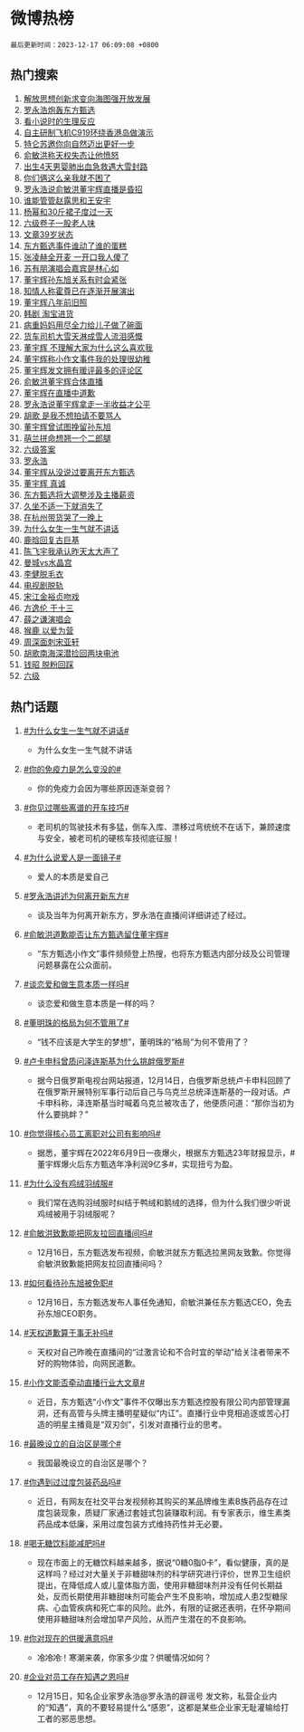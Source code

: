 # 微博热榜

`最后更新时间：2023-12-17 06:09:08 +0800`

## 热门搜索

1. [解放思想创新求变向海图强开放发展](https://m.weibo.cn/search?containerid=100103type%3D1%26t%3D10%26q%3D%23%E8%A7%A3%E6%94%BE%E6%80%9D%E6%83%B3%E5%88%9B%E6%96%B0%E6%B1%82%E5%8F%98%E5%90%91%E6%B5%B7%E5%9B%BE%E5%BC%BA%E5%BC%80%E6%94%BE%E5%8F%91%E5%B1%95%23&stream_entry_id=51&isnewpage=1&extparam=seat%3D1%26filter_type%3Drealtimehot%26c_type%3D51%26q%3D%2523%25E8%25A7%25A3%25E6%2594%25BE%25E6%2580%259D%25E6%2583%25B3%25E5%2588%259B%25E6%2596%25B0%25E6%25B1%2582%25E5%258F%2598%25E5%2590%2591%25E6%25B5%25B7%25E5%259B%25BE%25E5%25BC%25BA%25E5%25BC%2580%25E6%2594%25BE%25E5%258F%2591%25E5%25B1%2595%2523%26cate%3D10103%26stream_entry_id%3D51%26dgr%3D0%26pos%3D0%26display_time%3D1702764546%26pre_seqid%3D170276454688000381121)
1. [罗永浩炮轰东方甄选](https://m.weibo.cn/search?containerid=100103type%3D1%26t%3D10%26q%3D%23%E7%BD%97%E6%B0%B8%E6%B5%A9%E7%82%AE%E8%BD%B0%E4%B8%9C%E6%96%B9%E7%94%84%E9%80%89%23&stream_entry_id=31&isnewpage=1&extparam=seat%3D1%26lcate%3D5001%26flag%3D16%26q%3D%2523%25E7%25BD%2597%25E6%25B0%25B8%25E6%25B5%25A9%25E7%2582%25AE%25E8%25BD%25B0%25E4%25B8%259C%25E6%2596%25B9%25E7%2594%2584%25E9%2580%2589%2523%26band_rank%3D1%26filter_type%3Drealtimehot%26c_type%3D31%26dgr%3D0%26cate%3D5001%26realpos%3D1%26stream_entry_id%3D31%26pos%3D0%26display_time%3D1702764546%26pre_seqid%3D170276454688000381121)
1. [看小说时的生理反应](https://m.weibo.cn/search?containerid=100103type%3D1%26t%3D10%26q%3D%E7%9C%8B%E5%B0%8F%E8%AF%B4%E6%97%B6%E7%9A%84%E7%94%9F%E7%90%86%E5%8F%8D%E5%BA%94&stream_entry_id=31&isnewpage=1&extparam=seat%3D1%26lcate%3D5001%26flag%3D2%26q%3D%25E7%259C%258B%25E5%25B0%258F%25E8%25AF%25B4%25E6%2597%25B6%25E7%259A%2584%25E7%2594%259F%25E7%2590%2586%25E5%258F%258D%25E5%25BA%2594%26band_rank%3D2%26filter_type%3Drealtimehot%26c_type%3D31%26dgr%3D0%26cate%3D5001%26realpos%3D2%26stream_entry_id%3D31%26pos%3D1%26display_time%3D1702764546%26pre_seqid%3D170276454688000381121)
1. [自主研制飞机C919环绕香港岛做演示](https://m.weibo.cn/search?containerid=100103type%3D1%26t%3D10%26q%3D%23%E8%87%AA%E4%B8%BB%E7%A0%94%E5%88%B6%E9%A3%9E%E6%9C%BAC919%E7%8E%AF%E7%BB%95%E9%A6%99%E6%B8%AF%E5%B2%9B%E5%81%9A%E6%BC%94%E7%A4%BA%23&stream_entry_id=31&isnewpage=1&extparam=seat%3D1%26lcate%3D5001%26flag%3D0%26q%3D%2523%25E8%2587%25AA%25E4%25B8%25BB%25E7%25A0%2594%25E5%2588%25B6%25E9%25A3%259E%25E6%259C%25BAC919%25E7%258E%25AF%25E7%25BB%2595%25E9%25A6%2599%25E6%25B8%25AF%25E5%25B2%259B%25E5%2581%259A%25E6%25BC%2594%25E7%25A4%25BA%2523%26band_rank%3D3%26filter_type%3Drealtimehot%26c_type%3D31%26dgr%3D0%26cate%3D5001%26realpos%3D3%26stream_entry_id%3D31%26pos%3D2%26display_time%3D1702764546%26pre_seqid%3D170276454688000381121)
1. [特仑苏邀你向自然迈出更好一步](https://m.weibo.cn/search?containerid=100103type%3D1%26t%3D10%26q%3D%23%E7%89%B9%E4%BB%91%E8%8B%8F%E9%82%80%E4%BD%A0%E5%90%91%E8%87%AA%E7%84%B6%E8%BF%88%E5%87%BA%E6%9B%B4%E5%A5%BD%E4%B8%80%E6%AD%A5%23&stream_entry_id=31&isnewpage=1&extparam=seat%3D1%26lcate%3D5001%26dgr%3D0%26stream_entry_id%3D31%26band_rank%3D4%26q%3D%2523%25E7%2589%25B9%25E4%25BB%2591%25E8%258B%258F%25E9%2582%2580%25E4%25BD%25A0%25E5%2590%2591%25E8%2587%25AA%25E7%2584%25B6%25E8%25BF%2588%25E5%2587%25BA%25E6%259B%25B4%25E5%25A5%25BD%25E4%25B8%2580%25E6%25AD%25A5%2523%26adid%3D214736%26is_ad_pos%3D1%26filter_type%3Drealtimehot%26c_type%3D31%26cate%3D5001%26topic_ad%3D1%26pos%3D3%26display_time%3D1702764546%26pre_seqid%3D170276454688000381121)
1. [俞敏洪称天权失态让他愤怒](https://m.weibo.cn/search?containerid=100103type%3D1%26t%3D10%26q%3D%23%E4%BF%9E%E6%95%8F%E6%B4%AA%E7%A7%B0%E5%A4%A9%E6%9D%83%E5%A4%B1%E6%80%81%E8%AE%A9%E4%BB%96%E6%84%A4%E6%80%92%23&stream_entry_id=31&isnewpage=1&extparam=seat%3D1%26lcate%3D5001%26flag%3D2%26q%3D%2523%25E4%25BF%259E%25E6%2595%258F%25E6%25B4%25AA%25E7%25A7%25B0%25E5%25A4%25A9%25E6%259D%2583%25E5%25A4%25B1%25E6%2580%2581%25E8%25AE%25A9%25E4%25BB%2596%25E6%2584%25A4%25E6%2580%2592%2523%26band_rank%3D4%26filter_type%3Drealtimehot%26c_type%3D31%26dgr%3D0%26cate%3D5001%26realpos%3D4%26stream_entry_id%3D31%26pos%3D4%26display_time%3D1702764546%26pre_seqid%3D170276454688000381121)
1. [出生4天男婴肺出血急救遇大雪封路](https://m.weibo.cn/search?containerid=100103type%3D1%26t%3D10%26q%3D%23%E5%87%BA%E7%94%9F4%E5%A4%A9%E7%94%B7%E5%A9%B4%E8%82%BA%E5%87%BA%E8%A1%80%E6%80%A5%E6%95%91%E9%81%87%E5%A4%A7%E9%9B%AA%E5%B0%81%E8%B7%AF%23&stream_entry_id=31&isnewpage=1&extparam=seat%3D1%26lcate%3D5001%26flag%3D32768%26q%3D%2523%25E5%2587%25BA%25E7%2594%259F4%25E5%25A4%25A9%25E7%2594%25B7%25E5%25A9%25B4%25E8%2582%25BA%25E5%2587%25BA%25E8%25A1%2580%25E6%2580%25A5%25E6%2595%2591%25E9%2581%2587%25E5%25A4%25A7%25E9%259B%25AA%25E5%25B0%2581%25E8%25B7%25AF%2523%26band_rank%3D5%26filter_type%3Drealtimehot%26c_type%3D31%26dgr%3D0%26cate%3D5001%26realpos%3D5%26stream_entry_id%3D31%26pos%3D5%26display_time%3D1702764546%26pre_seqid%3D170276454688000381121)
1. [你们俩这么亲我就不困了](https://m.weibo.cn/search?containerid=100103type%3D1%26t%3D10%26q%3D%E4%BD%A0%E4%BB%AC%E4%BF%A9%E8%BF%99%E4%B9%88%E4%BA%B2%E6%88%91%E5%B0%B1%E4%B8%8D%E5%9B%B0%E4%BA%86&stream_entry_id=31&isnewpage=1&extparam=seat%3D1%26lcate%3D5001%26flag%3D2%26q%3D%25E4%25BD%25A0%25E4%25BB%25AC%25E4%25BF%25A9%25E8%25BF%2599%25E4%25B9%2588%25E4%25BA%25B2%25E6%2588%2591%25E5%25B0%25B1%25E4%25B8%258D%25E5%259B%25B0%25E4%25BA%2586%26band_rank%3D6%26filter_type%3Drealtimehot%26c_type%3D31%26dgr%3D0%26cate%3D5001%26realpos%3D6%26stream_entry_id%3D31%26pos%3D6%26display_time%3D1702764546%26pre_seqid%3D170276454688000381121)
1. [罗永浩说俞敏洪董宇辉直播是昏招](https://m.weibo.cn/search?containerid=100103type%3D1%26t%3D10%26q%3D%23%E7%BD%97%E6%B0%B8%E6%B5%A9%E8%AF%B4%E4%BF%9E%E6%95%8F%E6%B4%AA%E8%91%A3%E5%AE%87%E8%BE%89%E7%9B%B4%E6%92%AD%E6%98%AF%E6%98%8F%E6%8B%9B%23&stream_entry_id=31&isnewpage=1&extparam=seat%3D1%26lcate%3D5001%26flag%3D0%26q%3D%2523%25E7%25BD%2597%25E6%25B0%25B8%25E6%25B5%25A9%25E8%25AF%25B4%25E4%25BF%259E%25E6%2595%258F%25E6%25B4%25AA%25E8%2591%25A3%25E5%25AE%2587%25E8%25BE%2589%25E7%259B%25B4%25E6%2592%25AD%25E6%2598%25AF%25E6%2598%258F%25E6%258B%259B%2523%26band_rank%3D7%26filter_type%3Drealtimehot%26c_type%3D31%26dgr%3D0%26cate%3D5001%26realpos%3D7%26stream_entry_id%3D31%26pos%3D7%26display_time%3D1702764546%26pre_seqid%3D170276454688000381121)
1. [谁能管管赵露思和王安宇](https://m.weibo.cn/search?containerid=100103type%3D1%26t%3D10%26q%3D%E8%B0%81%E8%83%BD%E7%AE%A1%E7%AE%A1%E8%B5%B5%E9%9C%B2%E6%80%9D%E5%92%8C%E7%8E%8B%E5%AE%89%E5%AE%87&stream_entry_id=31&isnewpage=1&extparam=seat%3D1%26lcate%3D5001%26flag%3D0%26q%3D%25E8%25B0%2581%25E8%2583%25BD%25E7%25AE%25A1%25E7%25AE%25A1%25E8%25B5%25B5%25E9%259C%25B2%25E6%2580%259D%25E5%2592%258C%25E7%258E%258B%25E5%25AE%2589%25E5%25AE%2587%26band_rank%3D8%26filter_type%3Drealtimehot%26c_type%3D31%26dgr%3D0%26cate%3D5001%26realpos%3D8%26stream_entry_id%3D31%26pos%3D8%26display_time%3D1702764546%26pre_seqid%3D170276454688000381121)
1. [杨幂和30斤裙子度过一天](https://m.weibo.cn/search?containerid=100103type%3D1%26t%3D10%26q%3D%E6%9D%A8%E5%B9%82%E5%92%8C30%E6%96%A4%E8%A3%99%E5%AD%90%E5%BA%A6%E8%BF%87%E4%B8%80%E5%A4%A9&stream_entry_id=31&isnewpage=1&extparam=seat%3D1%26lcate%3D5001%26flag%3D2%26q%3D%25E6%259D%25A8%25E5%25B9%2582%25E5%2592%258C30%25E6%2596%25A4%25E8%25A3%2599%25E5%25AD%2590%25E5%25BA%25A6%25E8%25BF%2587%25E4%25B8%2580%25E5%25A4%25A9%26band_rank%3D9%26filter_type%3Drealtimehot%26c_type%3D31%26dgr%3D0%26cate%3D5001%26realpos%3D9%26stream_entry_id%3D31%26pos%3D9%26display_time%3D1702764546%26pre_seqid%3D170276454688000381121)
1. [六级卷子一股老人味](https://m.weibo.cn/search?containerid=100103type%3D1%26t%3D10%26q%3D%E5%85%AD%E7%BA%A7%E5%8D%B7%E5%AD%90%E4%B8%80%E8%82%A1%E8%80%81%E4%BA%BA%E5%91%B3&stream_entry_id=31&isnewpage=1&extparam=seat%3D1%26lcate%3D5001%26flag%3D0%26q%3D%25E5%2585%25AD%25E7%25BA%25A7%25E5%258D%25B7%25E5%25AD%2590%25E4%25B8%2580%25E8%2582%25A1%25E8%2580%2581%25E4%25BA%25BA%25E5%2591%25B3%26band_rank%3D10%26filter_type%3Drealtimehot%26c_type%3D31%26dgr%3D0%26cate%3D5001%26realpos%3D10%26stream_entry_id%3D31%26pos%3D10%26display_time%3D1702764546%26pre_seqid%3D170276454688000381121)
1. [文章39岁状态](https://m.weibo.cn/search?containerid=100103type%3D1%26t%3D10%26q%3D%23%E6%96%87%E7%AB%A039%E5%B2%81%E7%8A%B6%E6%80%81%23&stream_entry_id=31&isnewpage=1&extparam=seat%3D1%26lcate%3D5001%26flag%3D2%26q%3D%2523%25E6%2596%2587%25E7%25AB%25A039%25E5%25B2%2581%25E7%258A%25B6%25E6%2580%2581%2523%26band_rank%3D11%26filter_type%3Drealtimehot%26c_type%3D31%26dgr%3D0%26cate%3D5001%26realpos%3D11%26stream_entry_id%3D31%26pos%3D11%26display_time%3D1702764546%26pre_seqid%3D170276454688000381121)
1. [东方甄选事件谁动了谁的蛋糕](https://m.weibo.cn/search?containerid=100103type%3D1%26t%3D10%26q%3D%23%E4%B8%9C%E6%96%B9%E7%94%84%E9%80%89%E4%BA%8B%E4%BB%B6%E8%B0%81%E5%8A%A8%E4%BA%86%E8%B0%81%E7%9A%84%E8%9B%8B%E7%B3%95%23&stream_entry_id=31&isnewpage=1&extparam=seat%3D1%26lcate%3D5001%26flag%3D1%26q%3D%2523%25E4%25B8%259C%25E6%2596%25B9%25E7%2594%2584%25E9%2580%2589%25E4%25BA%258B%25E4%25BB%25B6%25E8%25B0%2581%25E5%258A%25A8%25E4%25BA%2586%25E8%25B0%2581%25E7%259A%2584%25E8%259B%258B%25E7%25B3%2595%2523%26band_rank%3D12%26filter_type%3Drealtimehot%26c_type%3D31%26dgr%3D0%26cate%3D5001%26realpos%3D12%26stream_entry_id%3D31%26pos%3D12%26display_time%3D1702764546%26pre_seqid%3D170276454688000381121)
1. [张凌赫全开麦 一开口我人傻了](https://m.weibo.cn/search?containerid=100103type%3D1%26t%3D10%26q%3D%E5%BC%A0%E5%87%8C%E8%B5%AB%E5%85%A8%E5%BC%80%E9%BA%A6+%E4%B8%80%E5%BC%80%E5%8F%A3%E6%88%91%E4%BA%BA%E5%82%BB%E4%BA%86&stream_entry_id=31&isnewpage=1&extparam=seat%3D1%26lcate%3D5001%26flag%3D2%26q%3D%25E5%25BC%25A0%25E5%2587%258C%25E8%25B5%25AB%25E5%2585%25A8%25E5%25BC%2580%25E9%25BA%25A6%2520%25E4%25B8%2580%25E5%25BC%2580%25E5%258F%25A3%25E6%2588%2591%25E4%25BA%25BA%25E5%2582%25BB%25E4%25BA%2586%26band_rank%3D13%26filter_type%3Drealtimehot%26c_type%3D31%26dgr%3D0%26cate%3D5001%26realpos%3D13%26stream_entry_id%3D31%26pos%3D13%26display_time%3D1702764546%26pre_seqid%3D170276454688000381121)
1. [苏有朋演唱会嘉宾是林心如](https://m.weibo.cn/search?containerid=100103type%3D1%26t%3D10%26q%3D%E8%8B%8F%E6%9C%89%E6%9C%8B%E6%BC%94%E5%94%B1%E4%BC%9A%E5%98%89%E5%AE%BE%E6%98%AF%E6%9E%97%E5%BF%83%E5%A6%82&stream_entry_id=31&isnewpage=1&extparam=seat%3D1%26lcate%3D5001%26flag%3D0%26q%3D%25E8%258B%258F%25E6%259C%2589%25E6%259C%258B%25E6%25BC%2594%25E5%2594%25B1%25E4%25BC%259A%25E5%2598%2589%25E5%25AE%25BE%25E6%2598%25AF%25E6%259E%2597%25E5%25BF%2583%25E5%25A6%2582%26band_rank%3D14%26filter_type%3Drealtimehot%26c_type%3D31%26dgr%3D0%26cate%3D5001%26realpos%3D14%26stream_entry_id%3D31%26pos%3D14%26display_time%3D1702764546%26pre_seqid%3D170276454688000381121)
1. [董宇辉孙东旭关系有时会紧张](https://m.weibo.cn/search?containerid=100103type%3D1%26t%3D10%26q%3D%23%E8%91%A3%E5%AE%87%E8%BE%89%E5%AD%99%E4%B8%9C%E6%97%AD%E5%85%B3%E7%B3%BB%E6%9C%89%E6%97%B6%E4%BC%9A%E7%B4%A7%E5%BC%A0%23&stream_entry_id=31&isnewpage=1&extparam=seat%3D1%26lcate%3D5001%26flag%3D0%26q%3D%2523%25E8%2591%25A3%25E5%25AE%2587%25E8%25BE%2589%25E5%25AD%2599%25E4%25B8%259C%25E6%2597%25AD%25E5%2585%25B3%25E7%25B3%25BB%25E6%259C%2589%25E6%2597%25B6%25E4%25BC%259A%25E7%25B4%25A7%25E5%25BC%25A0%2523%26band_rank%3D15%26filter_type%3Drealtimehot%26c_type%3D31%26dgr%3D0%26cate%3D5001%26realpos%3D15%26stream_entry_id%3D31%26pos%3D15%26display_time%3D1702764546%26pre_seqid%3D170276454688000381121)
1. [知情人称霍尊已在逐渐开展演出](https://m.weibo.cn/search?containerid=100103type%3D1%26t%3D10%26q%3D%E7%9F%A5%E6%83%85%E4%BA%BA%E7%A7%B0%E9%9C%8D%E5%B0%8A%E5%B7%B2%E5%9C%A8%E9%80%90%E6%B8%90%E5%BC%80%E5%B1%95%E6%BC%94%E5%87%BA&stream_entry_id=31&isnewpage=1&extparam=seat%3D1%26lcate%3D5001%26flag%3D2%26q%3D%25E7%259F%25A5%25E6%2583%2585%25E4%25BA%25BA%25E7%25A7%25B0%25E9%259C%258D%25E5%25B0%258A%25E5%25B7%25B2%25E5%259C%25A8%25E9%2580%2590%25E6%25B8%2590%25E5%25BC%2580%25E5%25B1%2595%25E6%25BC%2594%25E5%2587%25BA%26band_rank%3D16%26filter_type%3Drealtimehot%26c_type%3D31%26dgr%3D0%26cate%3D5001%26realpos%3D16%26stream_entry_id%3D31%26pos%3D16%26display_time%3D1702764546%26pre_seqid%3D170276454688000381121)
1. [董宇辉八年前旧照](https://m.weibo.cn/search?containerid=100103type%3D1%26t%3D10%26q%3D%23%E8%91%A3%E5%AE%87%E8%BE%89%E5%85%AB%E5%B9%B4%E5%89%8D%E6%97%A7%E7%85%A7%23&stream_entry_id=31&isnewpage=1&extparam=seat%3D1%26lcate%3D5001%26flag%3D0%26q%3D%2523%25E8%2591%25A3%25E5%25AE%2587%25E8%25BE%2589%25E5%2585%25AB%25E5%25B9%25B4%25E5%2589%258D%25E6%2597%25A7%25E7%2585%25A7%2523%26band_rank%3D17%26filter_type%3Drealtimehot%26c_type%3D31%26dgr%3D0%26cate%3D5001%26realpos%3D17%26stream_entry_id%3D31%26pos%3D17%26display_time%3D1702764546%26pre_seqid%3D170276454688000381121)
1. [韩剧 淘宝进货](https://m.weibo.cn/search?containerid=100103type%3D1%26t%3D10%26q%3D%E9%9F%A9%E5%89%A7+%E6%B7%98%E5%AE%9D%E8%BF%9B%E8%B4%A7&stream_entry_id=31&isnewpage=1&extparam=seat%3D1%26lcate%3D5001%26flag%3D2%26q%3D%25E9%259F%25A9%25E5%2589%25A7%2520%25E6%25B7%2598%25E5%25AE%259D%25E8%25BF%259B%25E8%25B4%25A7%26band_rank%3D18%26filter_type%3Drealtimehot%26c_type%3D31%26dgr%3D0%26cate%3D5001%26realpos%3D18%26stream_entry_id%3D31%26pos%3D18%26display_time%3D1702764546%26pre_seqid%3D170276454688000381121)
1. [病重妈妈用尽全力给儿子做了碗面](https://m.weibo.cn/search?containerid=100103type%3D1%26t%3D10%26q%3D%23%E7%97%85%E9%87%8D%E5%A6%88%E5%A6%88%E7%94%A8%E5%B0%BD%E5%85%A8%E5%8A%9B%E7%BB%99%E5%84%BF%E5%AD%90%E5%81%9A%E4%BA%86%E7%A2%97%E9%9D%A2%23&stream_entry_id=31&isnewpage=1&extparam=seat%3D1%26lcate%3D5001%26flag%3D32768%26q%3D%2523%25E7%2597%2585%25E9%2587%258D%25E5%25A6%2588%25E5%25A6%2588%25E7%2594%25A8%25E5%25B0%25BD%25E5%2585%25A8%25E5%258A%259B%25E7%25BB%2599%25E5%2584%25BF%25E5%25AD%2590%25E5%2581%259A%25E4%25BA%2586%25E7%25A2%2597%25E9%259D%25A2%2523%26band_rank%3D19%26filter_type%3Drealtimehot%26c_type%3D31%26dgr%3D0%26cate%3D5001%26realpos%3D19%26stream_entry_id%3D31%26pos%3D19%26display_time%3D1702764546%26pre_seqid%3D170276454688000381121)
1. [货车司机大雪天淋成雪人流泪感慨](https://m.weibo.cn/search?containerid=100103type%3D1%26t%3D10%26q%3D%23%E8%B4%A7%E8%BD%A6%E5%8F%B8%E6%9C%BA%E5%A4%A7%E9%9B%AA%E5%A4%A9%E6%B7%8B%E6%88%90%E9%9B%AA%E4%BA%BA%E6%B5%81%E6%B3%AA%E6%84%9F%E6%85%A8%23&stream_entry_id=31&isnewpage=1&extparam=seat%3D1%26lcate%3D5001%26flag%3D1%26q%3D%2523%25E8%25B4%25A7%25E8%25BD%25A6%25E5%258F%25B8%25E6%259C%25BA%25E5%25A4%25A7%25E9%259B%25AA%25E5%25A4%25A9%25E6%25B7%258B%25E6%2588%2590%25E9%259B%25AA%25E4%25BA%25BA%25E6%25B5%2581%25E6%25B3%25AA%25E6%2584%259F%25E6%2585%25A8%2523%26band_rank%3D20%26filter_type%3Drealtimehot%26c_type%3D31%26dgr%3D0%26cate%3D5001%26realpos%3D20%26stream_entry_id%3D31%26pos%3D20%26display_time%3D1702764546%26pre_seqid%3D170276454688000381121)
1. [董宇辉 不理解大家为什么这么喜欢我](https://m.weibo.cn/search?containerid=100103type%3D1%26t%3D10%26q%3D%E8%91%A3%E5%AE%87%E8%BE%89+%E4%B8%8D%E7%90%86%E8%A7%A3%E5%A4%A7%E5%AE%B6%E4%B8%BA%E4%BB%80%E4%B9%88%E8%BF%99%E4%B9%88%E5%96%9C%E6%AC%A2%E6%88%91&stream_entry_id=31&isnewpage=1&extparam=seat%3D1%26lcate%3D5001%26flag%3D2%26q%3D%25E8%2591%25A3%25E5%25AE%2587%25E8%25BE%2589%2520%25E4%25B8%258D%25E7%2590%2586%25E8%25A7%25A3%25E5%25A4%25A7%25E5%25AE%25B6%25E4%25B8%25BA%25E4%25BB%2580%25E4%25B9%2588%25E8%25BF%2599%25E4%25B9%2588%25E5%2596%259C%25E6%25AC%25A2%25E6%2588%2591%26band_rank%3D21%26filter_type%3Drealtimehot%26c_type%3D31%26dgr%3D0%26cate%3D5001%26realpos%3D21%26stream_entry_id%3D31%26pos%3D21%26display_time%3D1702764546%26pre_seqid%3D170276454688000381121)
1. [董宇辉称小作文事件我的处理很幼稚](https://m.weibo.cn/search?containerid=100103type%3D1%26t%3D10%26q%3D%23%E8%91%A3%E5%AE%87%E8%BE%89%E7%A7%B0%E5%B0%8F%E4%BD%9C%E6%96%87%E4%BA%8B%E4%BB%B6%E6%88%91%E7%9A%84%E5%A4%84%E7%90%86%E5%BE%88%E5%B9%BC%E7%A8%9A%23&stream_entry_id=31&isnewpage=1&extparam=seat%3D1%26lcate%3D5001%26flag%3D0%26q%3D%2523%25E8%2591%25A3%25E5%25AE%2587%25E8%25BE%2589%25E7%25A7%25B0%25E5%25B0%258F%25E4%25BD%259C%25E6%2596%2587%25E4%25BA%258B%25E4%25BB%25B6%25E6%2588%2591%25E7%259A%2584%25E5%25A4%2584%25E7%2590%2586%25E5%25BE%2588%25E5%25B9%25BC%25E7%25A8%259A%2523%26band_rank%3D22%26filter_type%3Drealtimehot%26c_type%3D31%26dgr%3D0%26cate%3D5001%26realpos%3D22%26stream_entry_id%3D31%26pos%3D22%26display_time%3D1702764546%26pre_seqid%3D170276454688000381121)
1. [董宇辉发文拥有暖评最多的评论区](https://m.weibo.cn/search?containerid=100103type%3D1%26t%3D10%26q%3D%23%E8%91%A3%E5%AE%87%E8%BE%89%E5%8F%91%E6%96%87%E6%8B%A5%E6%9C%89%E6%9A%96%E8%AF%84%E6%9C%80%E5%A4%9A%E7%9A%84%E8%AF%84%E8%AE%BA%E5%8C%BA%23&stream_entry_id=31&isnewpage=1&extparam=seat%3D1%26lcate%3D5001%26flag%3D1%26q%3D%2523%25E8%2591%25A3%25E5%25AE%2587%25E8%25BE%2589%25E5%258F%2591%25E6%2596%2587%25E6%258B%25A5%25E6%259C%2589%25E6%259A%2596%25E8%25AF%2584%25E6%259C%2580%25E5%25A4%259A%25E7%259A%2584%25E8%25AF%2584%25E8%25AE%25BA%25E5%258C%25BA%2523%26band_rank%3D23%26filter_type%3Drealtimehot%26c_type%3D31%26dgr%3D0%26cate%3D5001%26realpos%3D23%26stream_entry_id%3D31%26pos%3D23%26display_time%3D1702764546%26pre_seqid%3D170276454688000381121)
1. [俞敏洪董宇辉合体直播](https://m.weibo.cn/search?containerid=100103type%3D1%26t%3D10%26q%3D%23%E4%BF%9E%E6%95%8F%E6%B4%AA%E8%91%A3%E5%AE%87%E8%BE%89%E5%90%88%E4%BD%93%E7%9B%B4%E6%92%AD%23&stream_entry_id=31&isnewpage=1&extparam=seat%3D1%26lcate%3D5001%26flag%3D0%26q%3D%2523%25E4%25BF%259E%25E6%2595%258F%25E6%25B4%25AA%25E8%2591%25A3%25E5%25AE%2587%25E8%25BE%2589%25E5%2590%2588%25E4%25BD%2593%25E7%259B%25B4%25E6%2592%25AD%2523%26band_rank%3D24%26filter_type%3Drealtimehot%26c_type%3D31%26dgr%3D0%26cate%3D5001%26realpos%3D24%26stream_entry_id%3D31%26pos%3D24%26display_time%3D1702764546%26pre_seqid%3D170276454688000381121)
1. [董宇辉在直播中道歉](https://m.weibo.cn/search?containerid=100103type%3D1%26t%3D10%26q%3D%23%E8%91%A3%E5%AE%87%E8%BE%89%E5%9C%A8%E7%9B%B4%E6%92%AD%E4%B8%AD%E9%81%93%E6%AD%89%23&stream_entry_id=31&isnewpage=1&extparam=seat%3D1%26lcate%3D5001%26flag%3D0%26q%3D%2523%25E8%2591%25A3%25E5%25AE%2587%25E8%25BE%2589%25E5%259C%25A8%25E7%259B%25B4%25E6%2592%25AD%25E4%25B8%25AD%25E9%2581%2593%25E6%25AD%2589%2523%26band_rank%3D25%26filter_type%3Drealtimehot%26c_type%3D31%26dgr%3D0%26cate%3D5001%26realpos%3D25%26stream_entry_id%3D31%26pos%3D25%26display_time%3D1702764546%26pre_seqid%3D170276454688000381121)
1. [罗永浩说董宇辉拿走一半收益才公平](https://m.weibo.cn/search?containerid=100103type%3D1%26t%3D10%26q%3D%23%E7%BD%97%E6%B0%B8%E6%B5%A9%E8%AF%B4%E8%91%A3%E5%AE%87%E8%BE%89%E6%8B%BF%E8%B5%B0%E4%B8%80%E5%8D%8A%E6%94%B6%E7%9B%8A%E6%89%8D%E5%85%AC%E5%B9%B3%23&stream_entry_id=31&isnewpage=1&extparam=seat%3D1%26lcate%3D5001%26flag%3D0%26q%3D%2523%25E7%25BD%2597%25E6%25B0%25B8%25E6%25B5%25A9%25E8%25AF%25B4%25E8%2591%25A3%25E5%25AE%2587%25E8%25BE%2589%25E6%258B%25BF%25E8%25B5%25B0%25E4%25B8%2580%25E5%258D%258A%25E6%2594%25B6%25E7%259B%258A%25E6%2589%258D%25E5%2585%25AC%25E5%25B9%25B3%2523%26band_rank%3D26%26filter_type%3Drealtimehot%26c_type%3D31%26dgr%3D0%26cate%3D5001%26realpos%3D26%26stream_entry_id%3D31%26pos%3D26%26display_time%3D1702764546%26pre_seqid%3D170276454688000381121)
1. [胡歌 是我不想拍请不要骂人](https://m.weibo.cn/search?containerid=100103type%3D1%26t%3D10%26q%3D%E8%83%A1%E6%AD%8C+%E6%98%AF%E6%88%91%E4%B8%8D%E6%83%B3%E6%8B%8D%E8%AF%B7%E4%B8%8D%E8%A6%81%E9%AA%82%E4%BA%BA&stream_entry_id=31&isnewpage=1&extparam=seat%3D1%26lcate%3D5001%26flag%3D0%26q%3D%25E8%2583%25A1%25E6%25AD%258C%2520%25E6%2598%25AF%25E6%2588%2591%25E4%25B8%258D%25E6%2583%25B3%25E6%258B%258D%25E8%25AF%25B7%25E4%25B8%258D%25E8%25A6%2581%25E9%25AA%2582%25E4%25BA%25BA%26band_rank%3D27%26filter_type%3Drealtimehot%26c_type%3D31%26dgr%3D0%26cate%3D5001%26realpos%3D27%26stream_entry_id%3D31%26pos%3D27%26display_time%3D1702764546%26pre_seqid%3D170276454688000381121)
1. [董宇辉曾试图挽留孙东旭](https://m.weibo.cn/search?containerid=100103type%3D1%26t%3D10%26q%3D%23%E8%91%A3%E5%AE%87%E8%BE%89%E6%9B%BE%E8%AF%95%E5%9B%BE%E6%8C%BD%E7%95%99%E5%AD%99%E4%B8%9C%E6%97%AD%23&stream_entry_id=31&isnewpage=1&extparam=seat%3D1%26lcate%3D5001%26flag%3D0%26q%3D%2523%25E8%2591%25A3%25E5%25AE%2587%25E8%25BE%2589%25E6%259B%25BE%25E8%25AF%2595%25E5%259B%25BE%25E6%258C%25BD%25E7%2595%2599%25E5%25AD%2599%25E4%25B8%259C%25E6%2597%25AD%2523%26band_rank%3D28%26filter_type%3Drealtimehot%26c_type%3D31%26dgr%3D0%26cate%3D5001%26realpos%3D28%26stream_entry_id%3D31%26pos%3D28%26display_time%3D1702764546%26pre_seqid%3D170276454688000381121)
1. [萌兰拼命想翘一个二郎腿](https://m.weibo.cn/search?containerid=100103type%3D1%26t%3D10%26q%3D%23%E8%90%8C%E5%85%B0%E6%8B%BC%E5%91%BD%E6%83%B3%E7%BF%98%E4%B8%80%E4%B8%AA%E4%BA%8C%E9%83%8E%E8%85%BF%23&stream_entry_id=31&isnewpage=1&extparam=seat%3D1%26lcate%3D5001%26flag%3D32768%26q%3D%2523%25E8%2590%258C%25E5%2585%25B0%25E6%258B%25BC%25E5%2591%25BD%25E6%2583%25B3%25E7%25BF%2598%25E4%25B8%2580%25E4%25B8%25AA%25E4%25BA%258C%25E9%2583%258E%25E8%2585%25BF%2523%26band_rank%3D29%26filter_type%3Drealtimehot%26c_type%3D31%26dgr%3D0%26cate%3D5001%26realpos%3D29%26stream_entry_id%3D31%26pos%3D29%26display_time%3D1702764546%26pre_seqid%3D170276454688000381121)
1. [六级答案](https://m.weibo.cn/search?containerid=100103type%3D1%26t%3D10%26q%3D%E5%85%AD%E7%BA%A7%E7%AD%94%E6%A1%88&stream_entry_id=31&isnewpage=1&extparam=seat%3D1%26lcate%3D5001%26flag%3D0%26q%3D%25E5%2585%25AD%25E7%25BA%25A7%25E7%25AD%2594%25E6%25A1%2588%26band_rank%3D30%26filter_type%3Drealtimehot%26c_type%3D31%26dgr%3D0%26cate%3D5001%26realpos%3D30%26stream_entry_id%3D31%26pos%3D30%26display_time%3D1702764546%26pre_seqid%3D170276454688000381121)
1. [罗永浩](https://m.weibo.cn/search?containerid=100103type%3D1%26t%3D10%26q%3D%E7%BD%97%E6%B0%B8%E6%B5%A9&stream_entry_id=31&isnewpage=1&extparam=seat%3D1%26lcate%3D5001%26flag%3D0%26q%3D%25E7%25BD%2597%25E6%25B0%25B8%25E6%25B5%25A9%26band_rank%3D31%26filter_type%3Drealtimehot%26c_type%3D31%26dgr%3D0%26cate%3D5001%26realpos%3D31%26stream_entry_id%3D31%26pos%3D31%26display_time%3D1702764546%26pre_seqid%3D170276454688000381121)
1. [董宇辉从没说过要离开东方甄选](https://m.weibo.cn/search?containerid=100103type%3D1%26t%3D10%26q%3D%23%E8%91%A3%E5%AE%87%E8%BE%89%E4%BB%8E%E6%B2%A1%E8%AF%B4%E8%BF%87%E8%A6%81%E7%A6%BB%E5%BC%80%E4%B8%9C%E6%96%B9%E7%94%84%E9%80%89%23&stream_entry_id=31&isnewpage=1&extparam=seat%3D1%26lcate%3D5001%26flag%3D0%26q%3D%2523%25E8%2591%25A3%25E5%25AE%2587%25E8%25BE%2589%25E4%25BB%258E%25E6%25B2%25A1%25E8%25AF%25B4%25E8%25BF%2587%25E8%25A6%2581%25E7%25A6%25BB%25E5%25BC%2580%25E4%25B8%259C%25E6%2596%25B9%25E7%2594%2584%25E9%2580%2589%2523%26band_rank%3D32%26filter_type%3Drealtimehot%26c_type%3D31%26dgr%3D0%26cate%3D5001%26realpos%3D32%26stream_entry_id%3D31%26pos%3D32%26display_time%3D1702764546%26pre_seqid%3D170276454688000381121)
1. [董宇辉 真诚](https://m.weibo.cn/search?containerid=100103type%3D1%26t%3D10%26q%3D%E8%91%A3%E5%AE%87%E8%BE%89+%E7%9C%9F%E8%AF%9A&stream_entry_id=31&isnewpage=1&extparam=seat%3D1%26lcate%3D5001%26flag%3D0%26q%3D%25E8%2591%25A3%25E5%25AE%2587%25E8%25BE%2589%2520%25E7%259C%259F%25E8%25AF%259A%26band_rank%3D33%26filter_type%3Drealtimehot%26c_type%3D31%26dgr%3D0%26cate%3D5001%26realpos%3D33%26stream_entry_id%3D31%26pos%3D33%26display_time%3D1702764546%26pre_seqid%3D170276454688000381121)
1. [东方甄选将大调整涉及主播薪资](https://m.weibo.cn/search?containerid=100103type%3D1%26t%3D10%26q%3D%23%E4%B8%9C%E6%96%B9%E7%94%84%E9%80%89%E5%B0%86%E5%A4%A7%E8%B0%83%E6%95%B4%E6%B6%89%E5%8F%8A%E4%B8%BB%E6%92%AD%E8%96%AA%E8%B5%84%23&stream_entry_id=31&isnewpage=1&extparam=seat%3D1%26lcate%3D5001%26flag%3D0%26q%3D%2523%25E4%25B8%259C%25E6%2596%25B9%25E7%2594%2584%25E9%2580%2589%25E5%25B0%2586%25E5%25A4%25A7%25E8%25B0%2583%25E6%2595%25B4%25E6%25B6%2589%25E5%258F%258A%25E4%25B8%25BB%25E6%2592%25AD%25E8%2596%25AA%25E8%25B5%2584%2523%26band_rank%3D34%26filter_type%3Drealtimehot%26c_type%3D31%26dgr%3D0%26cate%3D5001%26realpos%3D34%26stream_entry_id%3D31%26pos%3D34%26display_time%3D1702764546%26pre_seqid%3D170276454688000381121)
1. [久坐不适一下就消失了](https://m.weibo.cn/search?containerid=100103type%3D1%26t%3D10%26q%3D%E4%B9%85%E5%9D%90%E4%B8%8D%E9%80%82%E4%B8%80%E4%B8%8B%E5%B0%B1%E6%B6%88%E5%A4%B1%E4%BA%86&stream_entry_id=31&isnewpage=1&extparam=seat%3D1%26lcate%3D5001%26flag%3D0%26q%3D%25E4%25B9%2585%25E5%259D%2590%25E4%25B8%258D%25E9%2580%2582%25E4%25B8%2580%25E4%25B8%258B%25E5%25B0%25B1%25E6%25B6%2588%25E5%25A4%25B1%25E4%25BA%2586%26band_rank%3D35%26filter_type%3Drealtimehot%26c_type%3D31%26dgr%3D0%26cate%3D5001%26realpos%3D35%26stream_entry_id%3D31%26pos%3D35%26display_time%3D1702764546%26pre_seqid%3D170276454688000381121)
1. [在杭州带货哭了一晚上](https://m.weibo.cn/search?containerid=100103type%3D1%26t%3D10%26q%3D%23%E5%9C%A8%E6%9D%AD%E5%B7%9E%E5%B8%A6%E8%B4%A7%E5%93%AD%E4%BA%86%E4%B8%80%E6%99%9A%E4%B8%8A%23&stream_entry_id=31&isnewpage=1&extparam=seat%3D1%26lcate%3D5001%26flag%3D0%26q%3D%2523%25E5%259C%25A8%25E6%259D%25AD%25E5%25B7%259E%25E5%25B8%25A6%25E8%25B4%25A7%25E5%2593%25AD%25E4%25BA%2586%25E4%25B8%2580%25E6%2599%259A%25E4%25B8%258A%2523%26band_rank%3D36%26filter_type%3Drealtimehot%26c_type%3D31%26dgr%3D0%26cate%3D5001%26realpos%3D36%26stream_entry_id%3D31%26pos%3D36%26display_time%3D1702764546%26pre_seqid%3D170276454688000381121)
1. [为什么女生一生气就不讲话](https://m.weibo.cn/search?containerid=100103type%3D1%26t%3D10%26q%3D%23%E4%B8%BA%E4%BB%80%E4%B9%88%E5%A5%B3%E7%94%9F%E4%B8%80%E7%94%9F%E6%B0%94%E5%B0%B1%E4%B8%8D%E8%AE%B2%E8%AF%9D%23&stream_entry_id=31&isnewpage=1&extparam=seat%3D1%26lcate%3D5001%26flag%3D0%26q%3D%2523%25E4%25B8%25BA%25E4%25BB%2580%25E4%25B9%2588%25E5%25A5%25B3%25E7%2594%259F%25E4%25B8%2580%25E7%2594%259F%25E6%25B0%2594%25E5%25B0%25B1%25E4%25B8%258D%25E8%25AE%25B2%25E8%25AF%259D%2523%26band_rank%3D37%26filter_type%3Drealtimehot%26c_type%3D31%26dgr%3D0%26cate%3D5001%26realpos%3D37%26stream_entry_id%3D31%26pos%3D37%26display_time%3D1702764546%26pre_seqid%3D170276454688000381121)
1. [鹿晗回复古巨基](https://m.weibo.cn/search?containerid=100103type%3D1%26t%3D10%26q%3D%23%E9%B9%BF%E6%99%97%E5%9B%9E%E5%A4%8D%E5%8F%A4%E5%B7%A8%E5%9F%BA%23&stream_entry_id=31&isnewpage=1&extparam=seat%3D1%26lcate%3D5001%26flag%3D0%26q%3D%2523%25E9%25B9%25BF%25E6%2599%2597%25E5%259B%259E%25E5%25A4%258D%25E5%258F%25A4%25E5%25B7%25A8%25E5%259F%25BA%2523%26band_rank%3D38%26filter_type%3Drealtimehot%26c_type%3D31%26dgr%3D0%26cate%3D5001%26realpos%3D38%26stream_entry_id%3D31%26pos%3D38%26display_time%3D1702764546%26pre_seqid%3D170276454688000381121)
1. [陈飞宇我承认昨天太大声了](https://m.weibo.cn/search?containerid=100103type%3D1%26t%3D10%26q%3D%23%E9%99%88%E9%A3%9E%E5%AE%87%E6%88%91%E6%89%BF%E8%AE%A4%E6%98%A8%E5%A4%A9%E5%A4%AA%E5%A4%A7%E5%A3%B0%E4%BA%86%23&stream_entry_id=31&isnewpage=1&extparam=seat%3D1%26lcate%3D5001%26flag%3D0%26q%3D%2523%25E9%2599%2588%25E9%25A3%259E%25E5%25AE%2587%25E6%2588%2591%25E6%2589%25BF%25E8%25AE%25A4%25E6%2598%25A8%25E5%25A4%25A9%25E5%25A4%25AA%25E5%25A4%25A7%25E5%25A3%25B0%25E4%25BA%2586%2523%26band_rank%3D39%26filter_type%3Drealtimehot%26c_type%3D31%26dgr%3D0%26cate%3D5001%26realpos%3D39%26stream_entry_id%3D31%26pos%3D39%26display_time%3D1702764546%26pre_seqid%3D170276454688000381121)
1. [曼城vs水晶宫](https://m.weibo.cn/search?containerid=100103type%3D1%26t%3D10%26q%3D%23%E6%9B%BC%E5%9F%8Evs%E6%B0%B4%E6%99%B6%E5%AE%AB%23&stream_entry_id=31&isnewpage=1&extparam=seat%3D1%26lcate%3D5001%26flag%3D0%26q%3D%2523%25E6%259B%25BC%25E5%259F%258Evs%25E6%25B0%25B4%25E6%2599%25B6%25E5%25AE%25AB%2523%26band_rank%3D40%26filter_type%3Drealtimehot%26c_type%3D31%26dgr%3D0%26cate%3D5001%26realpos%3D40%26stream_entry_id%3D31%26pos%3D40%26display_time%3D1702764546%26pre_seqid%3D170276454688000381121)
1. [李健脱毛衣](https://m.weibo.cn/search?containerid=100103type%3D1%26t%3D10%26q%3D%E6%9D%8E%E5%81%A5%E8%84%B1%E6%AF%9B%E8%A1%A3&stream_entry_id=31&isnewpage=1&extparam=seat%3D1%26lcate%3D5001%26flag%3D0%26q%3D%25E6%259D%258E%25E5%2581%25A5%25E8%2584%25B1%25E6%25AF%259B%25E8%25A1%25A3%26band_rank%3D41%26filter_type%3Drealtimehot%26c_type%3D31%26dgr%3D0%26cate%3D5001%26realpos%3D41%26stream_entry_id%3D31%26pos%3D41%26display_time%3D1702764546%26pre_seqid%3D170276454688000381121)
1. [电视剧脱轨](https://m.weibo.cn/search?containerid=100103type%3D1%26t%3D10%26q%3D%E7%94%B5%E8%A7%86%E5%89%A7%E8%84%B1%E8%BD%A8&stream_entry_id=31&isnewpage=1&extparam=seat%3D1%26lcate%3D5001%26flag%3D0%26q%3D%25E7%2594%25B5%25E8%25A7%2586%25E5%2589%25A7%25E8%2584%25B1%25E8%25BD%25A8%26band_rank%3D42%26filter_type%3Drealtimehot%26c_type%3D31%26dgr%3D0%26cate%3D5001%26realpos%3D42%26stream_entry_id%3D31%26pos%3D42%26display_time%3D1702764546%26pre_seqid%3D170276454688000381121)
1. [宋江金裕贞吻戏](https://m.weibo.cn/search?containerid=100103type%3D1%26t%3D10%26q%3D%E5%AE%8B%E6%B1%9F%E9%87%91%E8%A3%95%E8%B4%9E%E5%90%BB%E6%88%8F&stream_entry_id=31&isnewpage=1&extparam=seat%3D1%26lcate%3D5001%26flag%3D0%26q%3D%25E5%25AE%258B%25E6%25B1%259F%25E9%2587%2591%25E8%25A3%2595%25E8%25B4%259E%25E5%2590%25BB%25E6%2588%258F%26band_rank%3D43%26filter_type%3Drealtimehot%26c_type%3D31%26dgr%3D0%26cate%3D5001%26realpos%3D43%26stream_entry_id%3D31%26pos%3D43%26display_time%3D1702764546%26pre_seqid%3D170276454688000381121)
1. [方逸伦 于十三](https://m.weibo.cn/search?containerid=100103type%3D1%26t%3D10%26q%3D%E6%96%B9%E9%80%B8%E4%BC%A6+%E4%BA%8E%E5%8D%81%E4%B8%89&stream_entry_id=31&isnewpage=1&extparam=seat%3D1%26lcate%3D5001%26flag%3D0%26q%3D%25E6%2596%25B9%25E9%2580%25B8%25E4%25BC%25A6%2520%25E4%25BA%258E%25E5%258D%2581%25E4%25B8%2589%26band_rank%3D44%26filter_type%3Drealtimehot%26c_type%3D31%26dgr%3D0%26cate%3D5001%26realpos%3D44%26stream_entry_id%3D31%26pos%3D44%26display_time%3D1702764546%26pre_seqid%3D170276454688000381121)
1. [薛之谦演唱会](https://m.weibo.cn/search?containerid=100103type%3D1%26t%3D10%26q%3D%E8%96%9B%E4%B9%8B%E8%B0%A6%E6%BC%94%E5%94%B1%E4%BC%9A&stream_entry_id=31&isnewpage=1&extparam=seat%3D1%26lcate%3D5001%26flag%3D0%26q%3D%25E8%2596%259B%25E4%25B9%258B%25E8%25B0%25A6%25E6%25BC%2594%25E5%2594%25B1%25E4%25BC%259A%26band_rank%3D45%26filter_type%3Drealtimehot%26c_type%3D31%26dgr%3D0%26cate%3D5001%26realpos%3D45%26stream_entry_id%3D31%26pos%3D45%26display_time%3D1702764546%26pre_seqid%3D170276454688000381121)
1. [猴鹿 以爱为营](https://m.weibo.cn/search?containerid=100103type%3D1%26t%3D10%26q%3D%E7%8C%B4%E9%B9%BF+%E4%BB%A5%E7%88%B1%E4%B8%BA%E8%90%A5&stream_entry_id=31&isnewpage=1&extparam=seat%3D1%26lcate%3D5001%26flag%3D0%26q%3D%25E7%258C%25B4%25E9%25B9%25BF%2520%25E4%25BB%25A5%25E7%2588%25B1%25E4%25B8%25BA%25E8%2590%25A5%26band_rank%3D46%26filter_type%3Drealtimehot%26c_type%3D31%26dgr%3D0%26cate%3D5001%26realpos%3D46%26stream_entry_id%3D31%26pos%3D46%26display_time%3D1702764546%26pre_seqid%3D170276454688000381121)
1. [周深面刺宋亚轩](https://m.weibo.cn/search?containerid=100103type%3D1%26t%3D10%26q%3D%23%E5%91%A8%E6%B7%B1%E9%9D%A2%E5%88%BA%E5%AE%8B%E4%BA%9A%E8%BD%A9%23&stream_entry_id=31&isnewpage=1&extparam=seat%3D1%26lcate%3D5001%26flag%3D1%26q%3D%2523%25E5%2591%25A8%25E6%25B7%25B1%25E9%259D%25A2%25E5%2588%25BA%25E5%25AE%258B%25E4%25BA%259A%25E8%25BD%25A9%2523%26band_rank%3D47%26filter_type%3Drealtimehot%26c_type%3D31%26dgr%3D0%26cate%3D5001%26realpos%3D47%26stream_entry_id%3D31%26pos%3D47%26display_time%3D1702764546%26pre_seqid%3D170276454688000381121)
1. [胡歌南海深潜捡回两块电池](https://m.weibo.cn/search?containerid=100103type%3D1%26t%3D10%26q%3D%23%E8%83%A1%E6%AD%8C%E5%8D%97%E6%B5%B7%E6%B7%B1%E6%BD%9C%E6%8D%A1%E5%9B%9E%E4%B8%A4%E5%9D%97%E7%94%B5%E6%B1%A0%23&stream_entry_id=31&isnewpage=1&extparam=seat%3D1%26lcate%3D5001%26flag%3D0%26q%3D%2523%25E8%2583%25A1%25E6%25AD%258C%25E5%258D%2597%25E6%25B5%25B7%25E6%25B7%25B1%25E6%25BD%259C%25E6%258D%25A1%25E5%259B%259E%25E4%25B8%25A4%25E5%259D%2597%25E7%2594%25B5%25E6%25B1%25A0%2523%26band_rank%3D48%26filter_type%3Drealtimehot%26c_type%3D31%26dgr%3D0%26cate%3D5001%26realpos%3D48%26stream_entry_id%3D31%26pos%3D48%26display_time%3D1702764546%26pre_seqid%3D170276454688000381121)
1. [钱昭 脱粉回踩](https://m.weibo.cn/search?containerid=100103type%3D1%26t%3D10%26q%3D%E9%92%B1%E6%98%AD+%E8%84%B1%E7%B2%89%E5%9B%9E%E8%B8%A9&stream_entry_id=31&isnewpage=1&extparam=seat%3D1%26lcate%3D5001%26flag%3D0%26q%3D%25E9%2592%25B1%25E6%2598%25AD%2520%25E8%2584%25B1%25E7%25B2%2589%25E5%259B%259E%25E8%25B8%25A9%26band_rank%3D49%26filter_type%3Drealtimehot%26c_type%3D31%26dgr%3D0%26cate%3D5001%26realpos%3D49%26stream_entry_id%3D31%26pos%3D49%26display_time%3D1702764546%26pre_seqid%3D170276454688000381121)
1. [六级](https://m.weibo.cn/search?containerid=100103type%3D1%26t%3D10%26q%3D%E5%85%AD%E7%BA%A7&stream_entry_id=31&isnewpage=1&extparam=seat%3D1%26lcate%3D5001%26flag%3D0%26q%3D%25E5%2585%25AD%25E7%25BA%25A7%26band_rank%3D50%26filter_type%3Drealtimehot%26c_type%3D31%26dgr%3D0%26cate%3D5001%26realpos%3D50%26stream_entry_id%3D31%26pos%3D50%26display_time%3D1702764546%26pre_seqid%3D170276454688000381121)

## 热门话题

1. [#为什么女生一生气就不讲话#](https://m.weibo.cn/search?containerid=231522type%3D1%26t%3D10%26q%3D%23%E4%B8%BA%E4%BB%80%E4%B9%88%E5%A5%B3%E7%94%9F%E4%B8%80%E7%94%9F%E6%B0%94%E5%B0%B1%E4%B8%8D%E8%AE%B2%E8%AF%9D%23&stream_entry_id=128&isnewpage=1&extparam=seat%3D1%26lcate%3D5004%26dgr%3D0%26c_type%3D128%26unitid%3D1702735986059%26cate%3D5004%26pos%3D1-0-0%26display_time%3D1702764548%26pre_seqid%3D170276454847601554638)
    - 为什么女生一生气就不讲话

1. [#你的免疫力是怎么变没的#](https://m.weibo.cn/search?containerid=231522type%3D1%26t%3D10%26q%3D%23%E4%BD%A0%E7%9A%84%E5%85%8D%E7%96%AB%E5%8A%9B%E6%98%AF%E6%80%8E%E4%B9%88%E5%8F%98%E6%B2%A1%E7%9A%84%23&stream_entry_id=128&isnewpage=1&extparam=seat%3D1%26lcate%3D5004%26dgr%3D0%26c_type%3D128%26unitid%3D1702608172112%26cate%3D5004%26pos%3D1-0-1%26display_time%3D1702764548%26pre_seqid%3D170276454847601554638)
    - 你的免疫力会因为哪些原因逐渐变弱？

1. [#你见过哪些离谱的开车技巧#](https://m.weibo.cn/search?containerid=231522type%3D1%26t%3D10%26q%3D%23%E4%BD%A0%E8%A7%81%E8%BF%87%E5%93%AA%E4%BA%9B%E7%A6%BB%E8%B0%B1%E7%9A%84%E5%BC%80%E8%BD%A6%E6%8A%80%E5%B7%A7%23&stream_entry_id=128&isnewpage=1&extparam=seat%3D1%26lcate%3D5004%26dgr%3D0%26c_type%3D128%26unitid%3D1702636996308%26cate%3D5004%26pos%3D1-0-2%26display_time%3D1702764548%26pre_seqid%3D170276454847601554638)
    - 老司机的驾驶技术有多猛，倒车入库、漂移过弯统统不在话下，兼顾速度与安全，被老司机的硬核车技彻底征服！

1. [#为什么说爱人是一面镜子#](https://m.weibo.cn/search?containerid=231522type%3D1%26t%3D10%26q%3D%23%E4%B8%BA%E4%BB%80%E4%B9%88%E8%AF%B4%E7%88%B1%E4%BA%BA%E6%98%AF%E4%B8%80%E9%9D%A2%E9%95%9C%E5%AD%90%23&stream_entry_id=128&isnewpage=1&extparam=seat%3D1%26lcate%3D5004%26dgr%3D0%26c_type%3D128%26unitid%3D1702612966112%26cate%3D5004%26pos%3D1-0-3%26display_time%3D1702764548%26pre_seqid%3D170276454847601554638)
    - 爱人的本质是爱自己

1. [#罗永浩讲述为何离开新东方#](https://m.weibo.cn/search?containerid=231522type%3D1%26t%3D10%26q%3D%23%E7%BD%97%E6%B0%B8%E6%B5%A9%E8%AE%B2%E8%BF%B0%E4%B8%BA%E4%BD%95%E7%A6%BB%E5%BC%80%E6%96%B0%E4%B8%9C%E6%96%B9%23&stream_entry_id=128&isnewpage=1&extparam=seat%3D1%26lcate%3D5004%26dgr%3D0%26c_type%3D128%26unitid%3D1702689745265%26cate%3D5004%26pos%3D1-0-4%26display_time%3D1702764548%26pre_seqid%3D170276454847601554638)
    - 谈及当年为何离开新东方，罗永浩在直播间详细讲述了经过。

1. [#俞敏洪道歉能否让东方甄选留住董宇辉#](https://m.weibo.cn/search?containerid=231522type%3D1%26t%3D10%26q%3D%23%E4%BF%9E%E6%95%8F%E6%B4%AA%E9%81%93%E6%AD%89%E8%83%BD%E5%90%A6%E8%AE%A9%E4%B8%9C%E6%96%B9%E7%94%84%E9%80%89%E7%95%99%E4%BD%8F%E8%91%A3%E5%AE%87%E8%BE%89%23&stream_entry_id=128&isnewpage=1&extparam=seat%3D1%26lcate%3D5004%26dgr%3D0%26c_type%3D128%26unitid%3D1702608765231%26cate%3D5004%26pos%3D1-0-5%26display_time%3D1702764548%26pre_seqid%3D170276454847601554638)
    - “东方甄选小作文”事件频频登上热搜，也将东方甄选内部分歧及公司管理问题暴露在公众面前。

1. [#谈恋爱和做生意本质一样吗#](https://m.weibo.cn/search?containerid=231522type%3D1%26t%3D10%26q%3D%23%E8%B0%88%E6%81%8B%E7%88%B1%E5%92%8C%E5%81%9A%E7%94%9F%E6%84%8F%E6%9C%AC%E8%B4%A8%E4%B8%80%E6%A0%B7%E5%90%97%23&stream_entry_id=128&isnewpage=1&extparam=seat%3D1%26lcate%3D5004%26dgr%3D0%26c_type%3D128%26unitid%3D1702704760036%26cate%3D5004%26pos%3D1-0-6%26display_time%3D1702764548%26pre_seqid%3D170276454847601554638)
    - 谈恋爱和做生意本质是一样的吗？

1. [#董明珠的格局为何不管用了#](https://m.weibo.cn/search?containerid=231522type%3D1%26t%3D10%26q%3D%23%E8%91%A3%E6%98%8E%E7%8F%A0%E7%9A%84%E6%A0%BC%E5%B1%80%E4%B8%BA%E4%BD%95%E4%B8%8D%E7%AE%A1%E7%94%A8%E4%BA%86%23&stream_entry_id=128&isnewpage=1&extparam=seat%3D1%26lcate%3D5004%26dgr%3D0%26c_type%3D128%26unitid%3D1702681039401%26cate%3D5004%26pos%3D1-0-7%26display_time%3D1702764548%26pre_seqid%3D170276454847601554638)
    - “钱不应该是大学生的梦想”，董明珠的“格局”为何不管用了？

1. [#卢卡申科曾质问泽连斯基为什么挑衅俄罗斯#](https://m.weibo.cn/search?containerid=231522type%3D1%26t%3D10%26q%3D%23%E5%8D%A2%E5%8D%A1%E7%94%B3%E7%A7%91%E6%9B%BE%E8%B4%A8%E9%97%AE%E6%B3%BD%E8%BF%9E%E6%96%AF%E5%9F%BA%E4%B8%BA%E4%BB%80%E4%B9%88%E6%8C%91%E8%A1%85%E4%BF%84%E7%BD%97%E6%96%AF%23&stream_entry_id=128&isnewpage=1&extparam=seat%3D1%26lcate%3D5004%26dgr%3D0%26c_type%3D128%26unitid%3D1702681041287%26cate%3D5004%26pos%3D1-0-8%26display_time%3D1702764548%26pre_seqid%3D170276454847601554638)
    - 据今日俄罗斯电视台网站报道，12月14日，白俄罗斯总统卢卡申科回顾了在俄罗斯开展特别军事行动后自己与乌克兰总统泽连斯基的一段对话。卢卡申科称，泽连斯基当时喊着乌克兰被攻击了，他便质问道：“那你当初为什么要挑衅？”

1. [#你觉得核心员工离职对公司有影响吗#](https://m.weibo.cn/search?containerid=231522type%3D1%26t%3D10%26q%3D%23%E4%BD%A0%E8%A7%89%E5%BE%97%E6%A0%B8%E5%BF%83%E5%91%98%E5%B7%A5%E7%A6%BB%E8%81%8C%E5%AF%B9%E5%85%AC%E5%8F%B8%E6%9C%89%E5%BD%B1%E5%93%8D%E5%90%97%23&stream_entry_id=128&isnewpage=1&extparam=seat%3D1%26lcate%3D5004%26dgr%3D0%26c_type%3D128%26unitid%3D1702597670266%26cate%3D5004%26pos%3D1-0-9%26display_time%3D1702764548%26pre_seqid%3D170276454847601554638)
    - 据悉，董宇辉在2022年6月9日一夜爆火，根据东方甄选23年财报显示，#董宇辉爆火后东方甄选年净利润9亿多#，实现扭亏为盈。

1. [#为什么没有鸡绒羽绒服#](https://m.weibo.cn/search?containerid=231522type%3D1%26t%3D10%26q%3D%23%E4%B8%BA%E4%BB%80%E4%B9%88%E6%B2%A1%E6%9C%89%E9%B8%A1%E7%BB%92%E7%BE%BD%E7%BB%92%E6%9C%8D%23&stream_entry_id=128&isnewpage=1&extparam=seat%3D1%26lcate%3D5004%26dgr%3D0%26c_type%3D128%26unitid%3D1702707180105%26cate%3D5004%26pos%3D1-0-10%26display_time%3D1702764548%26pre_seqid%3D170276454847601554638)
    - 我们常在选购羽绒服时纠结于鸭绒和鹅绒的选择，但为什么我们很少听说鸡绒被用于羽绒服呢？

1. [#俞敏洪致歉能把网友拉回直播间吗#](https://m.weibo.cn/search?containerid=231522type%3D1%26t%3D10%26q%3D%23%E4%BF%9E%E6%95%8F%E6%B4%AA%E8%87%B4%E6%AD%89%E8%83%BD%E6%8A%8A%E7%BD%91%E5%8F%8B%E6%8B%89%E5%9B%9E%E7%9B%B4%E6%92%AD%E9%97%B4%E5%90%97%23&stream_entry_id=128&isnewpage=1&extparam=seat%3D1%26lcate%3D5004%26dgr%3D0%26c_type%3D128%26unitid%3D1702718845745%26cate%3D5004%26pos%3D1-0-11%26display_time%3D1702764548%26pre_seqid%3D170276454847601554638)
    - 12月16日，东方甄选发布视频，俞敏洪就东方甄选拉黑网友致歉。你觉得俞敏洪致歉能把网友拉回直播间吗？

1. [#如何看待孙东旭被免职#](https://m.weibo.cn/search?containerid=231522type%3D1%26t%3D10%26q%3D%23%E5%A6%82%E4%BD%95%E7%9C%8B%E5%BE%85%E5%AD%99%E4%B8%9C%E6%97%AD%E8%A2%AB%E5%85%8D%E8%81%8C%23&stream_entry_id=128&isnewpage=1&extparam=seat%3D1%26lcate%3D5004%26dgr%3D0%26c_type%3D128%26unitid%3D1702701194735%26cate%3D5004%26pos%3D1-0-12%26display_time%3D1702764548%26pre_seqid%3D170276454847601554638)
    - ​​12月16日，东方甄选发布人事任免通知，俞敏洪兼任东方甄选CEO，免去孙东旭CEO职务。

1. [#天权道歉算于事无补吗#](https://m.weibo.cn/search?containerid=231522type%3D1%26t%3D10%26q%3D%23%E5%A4%A9%E6%9D%83%E9%81%93%E6%AD%89%E7%AE%97%E4%BA%8E%E4%BA%8B%E6%97%A0%E8%A1%A5%E5%90%97%23&stream_entry_id=128&isnewpage=1&extparam=seat%3D1%26lcate%3D5004%26dgr%3D0%26c_type%3D128%26unitid%3D1702720063881%26cate%3D5004%26pos%3D1-0-13%26display_time%3D1702764548%26pre_seqid%3D170276454847601554638)
    - 天权对自己昨晚在直播间的“过激言论和不合时宜的举动”给关注者带来不好的购物体验，向网民道歉。

1. [#小作文能否牵动直播行业大文章#](https://m.weibo.cn/search?containerid=231522type%3D1%26t%3D10%26q%3D%23%E5%B0%8F%E4%BD%9C%E6%96%87%E8%83%BD%E5%90%A6%E7%89%B5%E5%8A%A8%E7%9B%B4%E6%92%AD%E8%A1%8C%E4%B8%9A%E5%A4%A7%E6%96%87%E7%AB%A0%23&stream_entry_id=128&isnewpage=1&extparam=seat%3D1%26lcate%3D5004%26dgr%3D0%26c_type%3D128%26unitid%3D1702733236307%26cate%3D5004%26pos%3D1-0-14%26display_time%3D1702764548%26pre_seqid%3D170276454847601554638)
    - 近日，东方甄选“小作文”事件不仅曝出东方甄选控股有限公司内部管理漏洞，还有高管与头牌主播明星疑似“内讧”。直播行业中竞相追逐或苦心打造的明星主播竟是“双刃剑”，引发对直播行业的思考。

1. [#最晚设立的自治区是哪个#](https://m.weibo.cn/search?containerid=231522type%3D1%26t%3D10%26q%3D%23%E6%9C%80%E6%99%9A%E8%AE%BE%E7%AB%8B%E7%9A%84%E8%87%AA%E6%B2%BB%E5%8C%BA%E6%98%AF%E5%93%AA%E4%B8%AA%23&stream_entry_id=128&isnewpage=1&extparam=seat%3D1%26lcate%3D5004%26dgr%3D0%26c_type%3D128%26unitid%3D1702741338898%26cate%3D5004%26pos%3D1-0-15%26display_time%3D1702764548%26pre_seqid%3D170276454847601554638)
    - 我国最晚设立的自治区是哪个？

1. [#你遇到过过度包装药品吗#](https://m.weibo.cn/search?containerid=231522type%3D1%26t%3D10%26q%3D%23%E4%BD%A0%E9%81%87%E5%88%B0%E8%BF%87%E8%BF%87%E5%BA%A6%E5%8C%85%E8%A3%85%E8%8D%AF%E5%93%81%E5%90%97%23&stream_entry_id=128&isnewpage=1&extparam=seat%3D1%26lcate%3D5004%26dgr%3D0%26c_type%3D128%26unitid%3D1702760830064%26cate%3D5004%26pos%3D1-0-16%26display_time%3D1702764548%26pre_seqid%3D170276454847601554638)
    - 近日，有网友在社交平台发视频称其购买的某品牌维生素B族药品存在过度包装现象，质疑厂家通过套娃式包装赚取利润。有专家表示，维生素类药品成本低廉，采用过度包装方式维持药性并无必要。

1. [#喝无糖饮料能减肥吗#](https://m.weibo.cn/search?containerid=231522type%3D1%26t%3D10%26q%3D%23%E5%96%9D%E6%97%A0%E7%B3%96%E9%A5%AE%E6%96%99%E8%83%BD%E5%87%8F%E8%82%A5%E5%90%97%23&stream_entry_id=128&isnewpage=1&extparam=seat%3D1%26lcate%3D5004%26dgr%3D0%26c_type%3D128%26unitid%3D1702636678570%26cate%3D5004%26pos%3D1-0-17%26display_time%3D1702764548%26pre_seqid%3D170276454847601554638)
    - 现在市面上的无糖饮料越来越多，据说“0糖0脂0卡”，看似健康，真的是这样吗？经过对大量关于非糖甜味剂的科学研究进行评价，世界卫生组织提出，在降低成人或儿童体脂方面，使用非糖甜味剂并没有任何长期益处，反而长期使用非糖甜味剂可能会产生不良影响，增加成人患2型糖尿病、心血管疾病和死亡率的风险。此外，有限的证据还表明，在怀孕期间使用非糖甜味剂会增加早产风险，从而产生潜在的不良影响。

1. [#你对现在的供暖满意吗#](https://m.weibo.cn/search?containerid=231522type%3D1%26t%3D10%26q%3D%23%E4%BD%A0%E5%AF%B9%E7%8E%B0%E5%9C%A8%E7%9A%84%E4%BE%9B%E6%9A%96%E6%BB%A1%E6%84%8F%E5%90%97%23&stream_entry_id=128&isnewpage=1&extparam=seat%3D1%26lcate%3D5004%26dgr%3D0%26c_type%3D128%26unitid%3D1702722173536%26cate%3D5004%26pos%3D1-0-18%26display_time%3D1702764548%26pre_seqid%3D170276454847601554638)
    - 冷҈冷҈冷҈！寒潮来袭，你家多少度？供暖情况如何？

1. [#企业对员工存在知遇之恩吗#](https://m.weibo.cn/search?containerid=231522type%3D1%26t%3D10%26q%3D%23%E4%BC%81%E4%B8%9A%E5%AF%B9%E5%91%98%E5%B7%A5%E5%AD%98%E5%9C%A8%E7%9F%A5%E9%81%87%E4%B9%8B%E6%81%A9%E5%90%97%23&stream_entry_id=128&isnewpage=1&extparam=seat%3D1%26lcate%3D5004%26dgr%3D0%26c_type%3D128%26unitid%3D1702707182988%26cate%3D5004%26pos%3D1-0-19%26display_time%3D1702764548%26pre_seqid%3D170276454847601554638)
    - 12月15日，知名企业家罗永浩@罗永浩的辟谣号 发文称，私营企业内的“知遇”，真的不要轻易提什么“感恩”，这都是某些企业家无耻灌输给打工者的邪恶思想。

